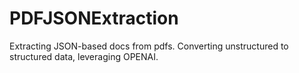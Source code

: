 # PDFJSONExtraction
Extracting JSON-based docs from pdfs. Converting unstructured to structured data, leveraging OPENAI. 
